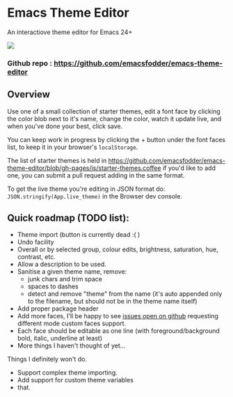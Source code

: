 # Emacs Theme Editor

An interactiove theme editor for Emacs 24+

![](http://i.imgur.com/d3KNirF.png)


### Github repo : https://github.com/emacsfodder/emacs-theme-editor

## Overview

Use one of a small collection of starter themes, edit a font face by clicking the color blob next to it's name, change the color, watch it update live, and when you've done your best, click save.

You can keep work in progress by clicking the  +  button under the font faces list, to keep it in your browser's `localStorage`.

The list of starter themes is held in  https://github.com/emacsfodder/emacs-theme-editor/blob/gh-pages/js/starter-themes.coffee if you'd like to add one, you can submit a pull request adding in the same format.

To get the live theme you're editing in JSON format do: `JSON.stringify(App.live_theme)` in the Browser dev console.

## Quick roadmap (TODO list):

- Theme import (button is currently dead :( )
- Undo facility
- Overall or by selected group, colour edits, brightness, saturation, hue, contrast, etc.
- Allow a description to be used.
- Sanitise a given theme name, remove:
    -  junk chars and trim space
    - spaces to dashes
    - detect and remove "theme" from the name (it's auto appended only to the filename, but should not be in the theme name itself)
- Add proper package header 
- Add more faces, I'll be happy to see [issues open on github](https://github.com/emacsfodder/emacs-theme-editor/issues/new) requesting different mode custom faces support.
- Each face should be editable as one line (with foreground/background bold, italic, underline at least)
- More things I haven't thought of yet...

Things I definitely won't do.

- Support complex theme importing.
- Add support for custom theme variables
- that.


